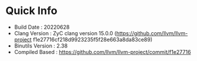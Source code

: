 # Quick Info
* Build Date : 20220628
* Clang Version : ZyC clang version 15.0.0 (https://github.com/llvm/llvm-project f1e27716cf218d9923235f5f28e663a8da83ce89)
* Binutils Version : 2.38
* Compiled Based : https://github.com/llvm/llvm-project/commit/f1e27716

